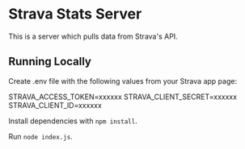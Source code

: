 # Strava Stats Server

This is a server which pulls data from Strava's API.

## Running Locally

Create .env file with the following values from your Strava app page:

STRAVA_ACCESS_TOKEN=xxxxxx
STRAVA_CLIENT_SECRET=xxxxxx
STRAVA_CLIENT_ID=xxxxxx

Install dependencies with `npm install`.

Run `node index.js`.
